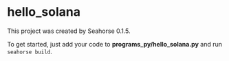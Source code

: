 # hello_solana

This project was created by Seahorse 0.1.5.

To get started, just add your code to **programs_py/hello_solana.py** and run `seahorse build`.
